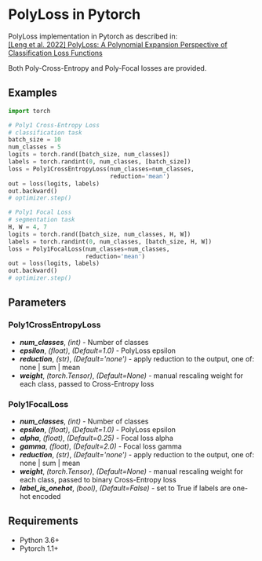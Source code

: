 # PolyLoss in Pytorch

PolyLoss implementation in Pytorch as described in:  
[[Leng et al. 2022] PolyLoss: A Polynomial Expansion Perspective of Classification Loss Functions](https://arxiv.org/abs/2204.12511)

Both Poly-Cross-Entropy and Poly-Focal losses are provided.

## Examples

```python
import torch

# Poly1 Cross-Entropy Loss
# classification task
batch_size = 10
num_classes = 5
logits = torch.rand([batch_size, num_classes])
labels = torch.randint(0, num_classes, [batch_size])
loss = Poly1CrossEntropyLoss(num_classes=num_classes, 
                             reduction='mean')
out = loss(logits, labels)
out.backward()
# optimizer.step()

# Poly1 Focal Loss
# segmentation task
H, W = 4, 7
logits = torch.rand([batch_size, num_classes, H, W])
labels = torch.randint(0, num_classes, [batch_size, H, W])
loss = Poly1FocalLoss(num_classes=num_classes, 
                      reduction='mean')
out = loss(logits, labels)
out.backward()
# optimizer.step()
```

## Parameters


### Poly1CrossEntropyLoss
* ***num_classes***, *(int)* - Number of classes
* ***epsilon***, *(float)*, *(Default=1.0)* - PolyLoss epsilon
* ***reduction***, *(str)*, *(Default='none')*  - apply reduction to the output, one of: none | sum | mean
* ***weight***, *(torch.Tensor)*, *(Default=None)*  - manual rescaling weight for each class, passed to Cross-Entropy loss

### Poly1FocalLoss
* ***num_classes***, *(int)* - Number of classes
* ***epsilon***, *(float)*, *(Default=1.0)* - PolyLoss epsilon
* ***alpha***, *(float)*, *(Default=0.25)* - Focal loss alpha 
* ***gamma***, *(float)*, *(Default=2.0)* - Focal loss gamma
* ***reduction***, *(str)*, *(Default='none')*  - apply reduction to the output, one of: none | sum | mean
* ***weight***, *(torch.Tensor)*, *(Default=None)*  - manual rescaling weight for each class, passed to binary Cross-Entropy loss
* ***label_is_onehot***, *(bool)*, *(Default=False)*  - set to True if labels are one-hot encoded


## Requirements
* Python 3.6+
* Pytorch 1.1+